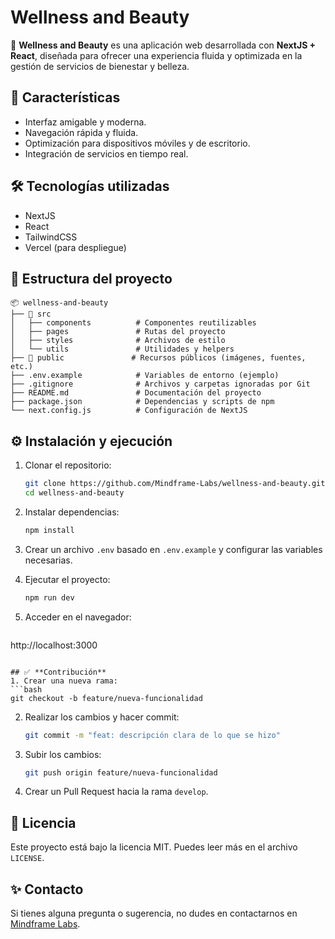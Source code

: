 # Wellness and Beauty

🚀 **Wellness and Beauty** es una aplicación web desarrollada con **NextJS + React**, diseñada para ofrecer una experiencia fluida y optimizada en la gestión de servicios de bienestar y belleza.

## 📌 **Características**
- Interfaz amigable y moderna.
- Navegación rápida y fluida.
- Optimización para dispositivos móviles y de escritorio.
- Integración de servicios en tiempo real.

## 🛠️ **Tecnologías utilizadas**
- NextJS
- React
- TailwindCSS
- Vercel (para despliegue)

## 📂 **Estructura del proyecto**
```
📦 wellness-and-beauty
├── 📂 src
│   ├── components          # Componentes reutilizables
│   ├── pages               # Rutas del proyecto
│   ├── styles              # Archivos de estilo
│   └── utils               # Utilidades y helpers
├── 📂 public               # Recursos públicos (imágenes, fuentes, etc.)
├── .env.example            # Variables de entorno (ejemplo)
├── .gitignore              # Archivos y carpetas ignoradas por Git
├── README.md               # Documentación del proyecto
├── package.json            # Dependencias y scripts de npm
└── next.config.js          # Configuración de NextJS
```

## ⚙️ **Instalación y ejecución**
1. Clonar el repositorio:
   ```bash
   git clone https://github.com/Mindframe-Labs/wellness-and-beauty.git
   cd wellness-and-beauty
   ```

2. Instalar dependencias:
   ```bash
   npm install
   ```

3. Crear un archivo `.env` basado en `.env.example` y configurar las variables necesarias.

4. Ejecutar el proyecto:
   ```bash
   npm run dev
   ```

5. Acceder en el navegador:
   ```
http://localhost:3000
   ```

## ✅ **Contribución**
1. Crear una nueva rama:
   ```bash
   git checkout -b feature/nueva-funcionalidad
   ```

2. Realizar los cambios y hacer commit:
   ```bash
   git commit -m "feat: descripción clara de lo que se hizo"
   ```

3. Subir los cambios:
   ```bash
   git push origin feature/nueva-funcionalidad
   ```

4. Crear un Pull Request hacia la rama `develop`.

## 📝 **Licencia**
Este proyecto está bajo la licencia MIT. Puedes leer más en el archivo `LICENSE`.

## ✨ **Contacto**
Si tienes alguna pregunta o sugerencia, no dudes en contactarnos en [Mindframe Labs](https://github.com/Mindframe-Labs).
